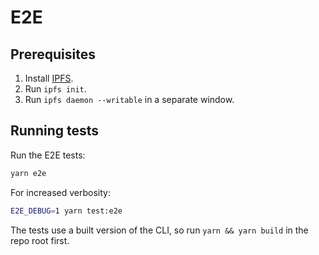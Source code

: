 # E2E

## Prerequisites

1. Install [IPFS](https://github.com/ipfs/go-ipfs).
2. Run `ipfs init`.
3. Run `ipfs daemon --writable` in a separate window.

## Running tests

Run the E2E tests:

```bash
yarn e2e
```

For increased verbosity:

```bash
E2E_DEBUG=1 yarn test:e2e
```

The tests use a built version of the CLI, so run `yarn && yarn build` in the repo root first.
